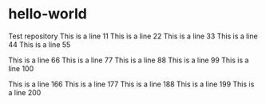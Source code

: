 # hello-world
Test repository
This is a line 11
This is a line 22
This is a line 33
This is a line 44
This is a line 55

This is a line 66
This is a line 77
This is a line 88
This is a line 99
This is a line 100


This is a line 166
This is a line 177
This is a line 188
This is a line 199
This is a line 200
